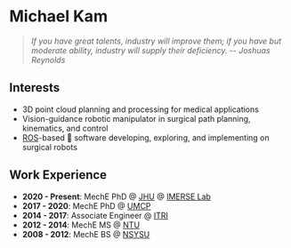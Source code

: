 # Michael Kam

> *If you have great talents, industry will improve them; if you have but moderate ability, industry will supply their deficiency. -- Joshuas Reynolds*  

## Interests
- 3D point cloud planning and processing for medical applications
- Vision-guidance robotic manipulator in surgical path planning, kinematics, and control
- [ROS](https://www.ros.org/)-based :turtle: software developing, exploring, and implementing on surgical robots

## Work Experience
- **2020 - Present**: MechE PhD @ [JHU](https://www.jhu.edu/) @ [IMERSE Lab](https://imerse.lcsr.jhu.edu/)
- **2017 - 2020**: MechE PhD @ [UMCP](https://www.umd.edu/)
- **2014 - 2017**: Associate Engineer @ [ITRI](https://www.itri.org.tw/english/index.aspx)
- **2012 - 2014**: MechE MS @ [NTU](https://www.ntu.edu.tw/english/index.html)
- **2008 - 2012**: MechE BS @ [NSYSU](https://www.nsysu.edu.tw/?Lang=en)

